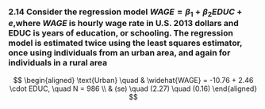 ### 2.14 Consider the regression model $WAGE =β_1 +β_2EDUC +e$,where $WAGE$ is hourly wage rate in U.S.  2013 dollars and EDUC is years of education, or schooling. The regression model is estimated twice using the least squares estimator, once using individuals from an urban area, and again for individuals in a rural area

$$
\begin{aligned}
\text{Urban} \quad & \widehat{WAGE} = -10.76 + 2.46 \cdot EDUC, \quad N = 986 \\
& (se) \quad  (2.27) \quad (0.16)
\end{aligned}
$$


